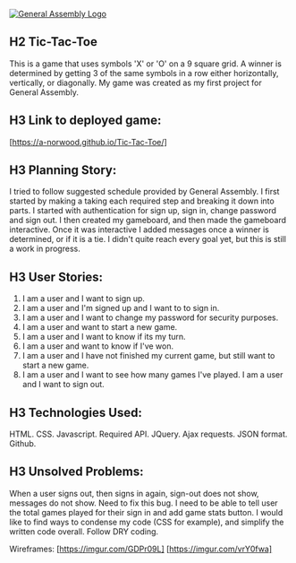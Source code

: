 [![General Assembly Logo](https://camo.githubusercontent.com/1a91b05b8f4d44b5bbfb83abac2b0996d8e26c92/687474703a2f2f692e696d6775722e636f6d2f6b6538555354712e706e67)](https://generalassemb.ly/education/web-development-immersive)

## H2 Tic-Tac-Toe
This is a game that uses symbols 'X' or 'O' on a 9 square grid. A winner is determined by getting 3 of the same symbols in a row either horizontally, vertically, or diagonally. My game was created as my first project for General Assembly.

## H3 Link to deployed game:
[https://a-norwood.github.io/Tic-Tac-Toe/]

## H3 Planning Story:
I tried to follow suggested schedule provided by General Assembly. I first started by making a taking each required step and breaking it down into parts. I started with authentication for sign up, sign in, change password and sign out. I then created my gameboard, and then made the gameboard interactive. Once it was interactive I added messages once a winner is determined, or if it is a tie. I didn't quite reach every goal yet, but this is still a work in progress.

## H3 User Stories:
1. I am a user and I want to sign up.
2. I am a user and I'm signed up and I want to to sign in.
3. I am a user and I want to change my password for security purposes.
4. I am a user and want to start a new game.
5. I am a user and I want to know if its my turn.
6. I am a user and want to know if I've won.
7. I am a user and I have not finished my current game, but still want to start a new game.
8. I am a user and I want to see how many games I've played.
I am a user and I want to sign out.

## H3 Technologies Used:
HTML. CSS. Javascript. Required API. JQuery. Ajax requests. JSON format. Github.


## H3 Unsolved Problems:
When a user signs out, then signs in again, sign-out does not show, messages do not show. Need to fix this bug.
I need to be able to tell user the total games played for their sign in and add game stats button.
I would like to find ways to condense my code (CSS for example), and simplify the written code overall. Follow DRY coding.

Wireframes:
[https://imgur.com/GDPr09L]
[https://imgur.com/vrY0fwa]
